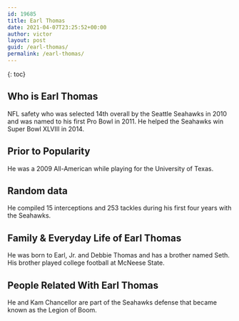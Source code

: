 ```yaml
---
id: 19685
title: Earl Thomas
date: 2021-04-07T23:25:52+00:00
author: victor
layout: post
guid: /earl-thomas/
permalink: /earl-thomas/
---
```



{: toc}


## Who is Earl Thomas



NFL safety who was selected 14th overall by the Seattle Seahawks in 2010 and was named to his first Pro Bowl in 2011. He helped the Seahawks win Super Bowl XLVIII in 2014.

                
                
                
## Prior to Popularity



He was a 2009 All-American while playing for the University of Texas.

                
                
                
## Random data



He compiled 15 interceptions and 253 tackles during his first four years with the Seahawks.

                
                
                
## Family & Everyday Life of Earl Thomas



He was born to Earl, Jr. and Debbie Thomas and has a brother named Seth. His brother played college football at McNeese State.

                
                
                
## People Related With Earl Thomas



He and Kam Chancellor are part of the Seahawks defense that became known as the Legion of Boom.

                
              
            
          
          
          
